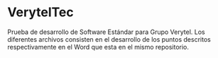 # VerytelTec
Prueba de desarrollo de Software Estándar para Grupo Verytel.
Los diferentes archivos consisten en el desarrollo de los puntos descritos respectivamente en el Word que esta en el mismo repositorio.


